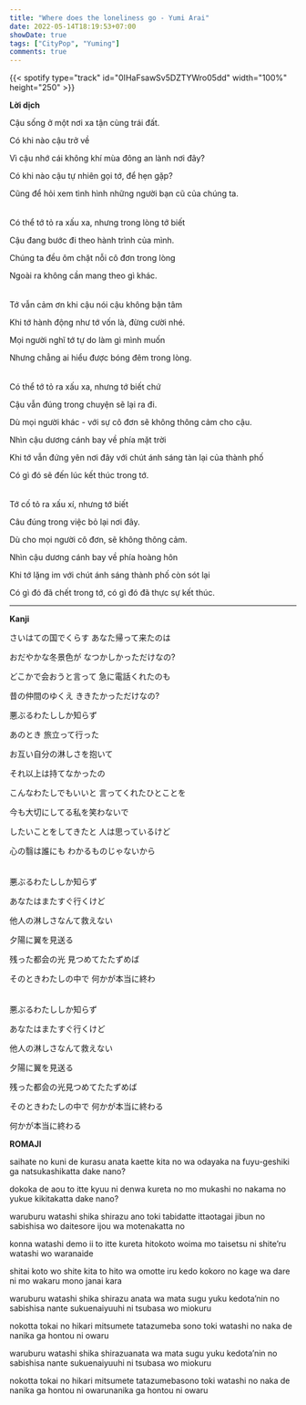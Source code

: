 ```yaml
---
title: "Where does the loneliness go - Yumi Arai"
date: 2022-05-14T18:19:53+07:00
showDate: true
tags: ["CityPop", "Yuming"]
comments: true
---
```



{{< spotify type="track" id="0IHaFsawSv5DZTYWro05dd" width="100%" height="250" >}}

**Lời dịch**

Cậu sống ở một nơi xa tận cùng trái đất.

Có khi nào cậu trở về

Vì cậu nhớ cái không khí mùa đông an lành nơi đây?

Có khi nào cậu tự nhiên gọi tớ, để hẹn gặp?

Cũng để hỏi xem tình hình những người bạn cũ của chúng ta.
\
\
\
Có thể tớ tỏ ra xấu xa, nhưng trong lòng tớ biết

Cậu đang bước đi theo hành trình của mình.

Chúng ta đều ôm chặt nỗi cô đơn trong lòng

Ngoài ra không cần mang theo gì khác.
\
\
\
Tớ vẫn cảm ơn khi cậu nói cậu không bận tâm

Khi tớ hành động như tớ vốn là, đừng cười nhé.

Mọi người nghĩ tớ tự do làm gì mình muốn 

Nhưng chẳng ai hiểu được bóng đêm trong lòng.
\
\
\
Có thể tớ tỏ ra xấu xa, nhưng tớ biết chứ

Cậu vẫn đúng trong chuyện sẽ lại ra đi.

Dù mọi người khác - với sự cô đơn sẽ không thông cảm cho cậu.

Nhìn cậu dương cánh bay về phía mặt trời

Khi tớ vẫn đứng yên nơi đây với chút ánh sáng tàn lại của thành phố

Có gì đó sẽ đến lúc kết thúc trong tớ.
\
\
\
Tớ cố tỏ ra xấu xí, nhưng tớ biết

Câu đúng trong việc bỏ lại nơi đây.

Dù cho mọi người cô đơn, sẽ không thông cảm.

Nhìn cậu dương cánh bay về phía hoàng hôn

Khi tớ lặng im với chút ánh sáng thành phố còn sót lại

Có gì đó đã chết trong tớ, có gì đó đã thực sự kết thúc.

---

**Kanji**

さいはての国でくらす あなた帰って来たのは

おだやかな冬景色が なつかしかっただけなの?

どこかで会おうと言って 急に電話くれたのも

昔の仲間のゆくえ ききたかっただけなの?

悪ぶるわたししか知らず

あのとき 旅立って行った

お互い自分の淋しさを抱いて

それ以上は持てなかったの

こんなわたしでもいいと 言ってくれたひとことを

今も大切にしてる私を笑わないで

したいことをしてきたと 人は思っているけど

心の翳は誰にも わかるものじゃないから
\
\
\
悪ぶるわたししか知らず

あなたはまたすぐ行くけど

他人の淋しさなんて救えない

夕陽に翼を見送る

残った都会の光 見つめてたたずめば

そのときわたしの中で 何かが本当に終わ
\
\
\
悪ぶるわたししか知らず

あなたはまたすぐ行くけど

他人の淋しさなんて救えない

夕陽に翼を見送る

残った都会の光見つめてたたずめば

そのときわたしの中で 何かが本当に終わる

何かが本当に終わる

**ROMAJI**

saihate no kuni de kurasu anata kaette kita no wa  odayaka na fuyu-geshiki ga natsukashikatta dake nano?

dokoka de aou to itte kyuu ni denwa kureta no mo  mukashi no nakama no yukue kikitakatta dake nano?

waruburu watashi shika shirazu ano toki tabidatte ittaotagai jibun no sabishisa wo daitesore ijou wa motenakatta no

konna watashi demo ii to itte kureta hitokoto woima mo taisetsu ni shite’ru watashi wo waranaide

shitai koto wo shite kita to hito wa omotte iru kedo  kokoro no kage wa dare ni mo wakaru mono janai kara

waruburu watashi shika shirazu  anata wa mata sugu yuku kedota’nin no sabishisa nante sukuenaiyuuhi ni tsubasa wo miokuru

nokotta tokai no hikari mitsumete tatazumeba sono toki watashi no naka de nanika ga hontou ni owaru

waruburu watashi shika shirazuanata wa mata sugu yuku kedota’nin no sabishisa nante sukuenaiyuuhi ni tsubasa wo miokuru

nokotta tokai no hikari mitsumete tatazumebasono toki watashi no naka de nanika ga hontou ni owarunanika ga hontou ni owaru
